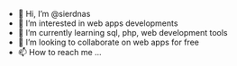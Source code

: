 - 👋 Hi, I’m @sierdnas
- 👀 I’m interested in web apps developments
- 🌱 I’m currently learning sql, php, web development tools
- 💞️ I’m looking to collaborate on web apps for free 
- 📫 How to reach me ...

<!---
sierdnas/sierdnas is a ✨ special ✨ repository because its `README.md` (this file) appears on your GitHub profile.
You can click the Preview link to take a look at your changes.
--->
